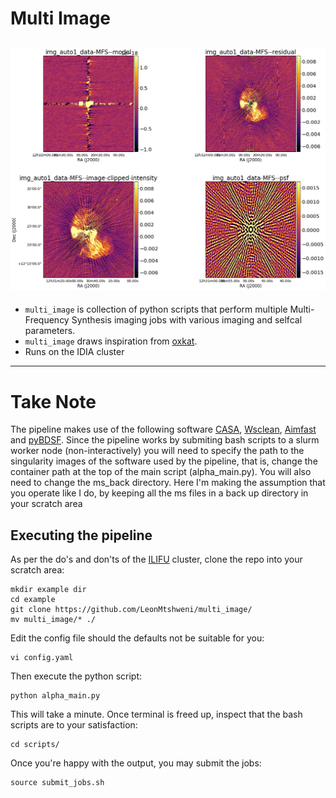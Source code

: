 # Multi Image

![](MFS-model.gif)
---
 * `multi_image` is collection of python scripts that perform multiple Multi-Frequency Synthesis imaging jobs with various imaging and selfcal parameters. 
 * `multi_image` draws inspiration from [oxkat](https://github.com/IanHeywood/oxkat). 
 * Runs on the IDIA cluster

---
# Take Note
The pipeline makes use of the following software [CASA](https://casa.nrao.edu/docs/TaskRef/TaskRef.html), [Wsclean](https://sourceforge.net/p/wsclean/wiki/Home/), [Aimfast](https://aimfast.readthedocs.io/en/master/intro.html) and [pyBDSF](https://www.astron.nl/citt/pybdsf/). Since the pipeline works by submiting bash scripts to a slurm worker node (non-interactively) you will need to specify the path to the singularity images of the software used by the pipeline, that is, change the container path at the top of the main script (alpha_main.py). You will also need to change the ms_back directory. Here I'm making the assumption that you operate like I do, by keeping all the ms files in a back up directory in your scratch area

## Executing the pipeline
As per the do's and don'ts of the [ILIFU](http://docs.ilifu.ac.za/#/getting_started/submit_job_slurm?id=specifying-resources-when-running-jobs-on-slurm) cluster, clone the repo into your scratch area:

```
mkdir example dir
cd example
git clone https://github.com/LeonMtshweni/multi_image/
mv multi_image/* ./
```
Edit the config file should the defaults not be suitable for you:
```
vi config.yaml
```

Then execute the python script:

```
python alpha_main.py
```
This will take a minute. Once terminal is freed up, inspect that the bash scripts are to your satisfaction:
```
cd scripts/
```
Once you're happy with the output, you may submit the jobs:

```
source submit_jobs.sh
```
